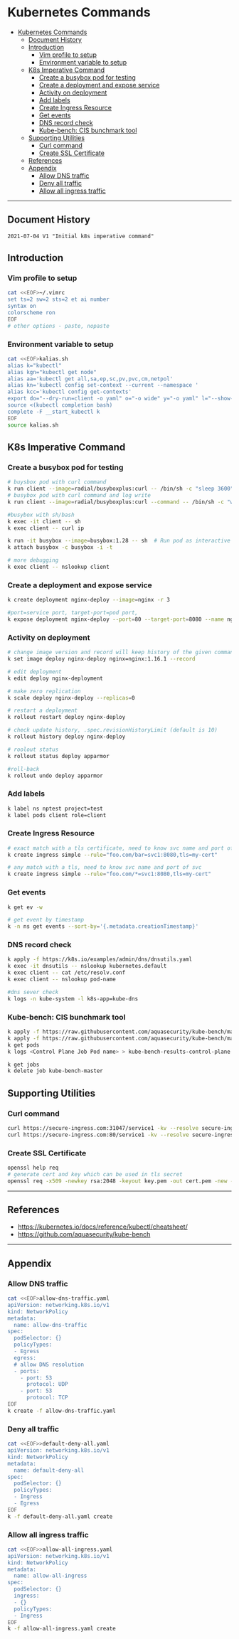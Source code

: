 # Kubernetes Commands

- [Kubernetes Commands](#kubernetes-commands)
  - [Document History](#document-history)
  - [Introduction](#introduction)
    - [Vim profile to setup](#vim-profile-to-setup)
    - [Environment variable to setup](#environment-variable-to-setup)
  - [K8s Imperative Command](#k8s-imperative-command)
    - [Create a busybox pod for testing](#create-a-busybox-pod-for-testing)
    - [Create a deployment and expose service](#create-a-deployment-and-expose-service)
    - [Activity on deployment](#activity-on-deployment)
    - [Add labels](#add-labels)
    - [Create Ingress Resource](#create-ingress-resource)
    - [Get events](#get-events)
    - [DNS record check](#dns-record-check)
    - [Kube-bench: CIS bunchmark tool](#kube-bench-cis-bunchmark-tool)
  - [Supporting Utilities](#supporting-utilities)
    - [Curl command](#curl-command)
    - [Create SSL Certificate](#create-ssl-certificate)
  - [References](#references)
  - [Appendix](#appendix)
    - [Allow DNS traffic](#allow-dns-traffic)
    - [Deny all traffic](#deny-all-traffic)
    - [Allow all ingress traffic](#allow-all-ingress-traffic)

---

## Document History
```
2021-07-04 V1 "Initial k8s imperative command"
```

## Introduction

### Vim profile to setup
```bash
cat <<EOF>~/.vimrc
set ts=2 sw=2 sts=2 et ai number
syntax on
colorscheme ron
EOF
# other options - paste, nopaste
```

### Environment variable to setup
```bash
cat <<EOF>kalias.sh
alias k="kubectl"
alias kgn="kubectl get node" 
alias aa='kubectl get all,sa,ep,sc,pv,pvc,cm,netpol'
alias kn='kubectl config set-context --current --namespace '
alias kcc='kubectl config get-contexts'
export do="--dry-run=client -o yaml" o="-o wide" y="-o yaml" l="--show-labels" r="--recursive"
source <(kubectl completion bash)
complete -F __start_kubectl k
EOF
source kalias.sh
```
## K8s Imperative Command

### Create a busybox pod for testing
```bash
# buysbox pod with curl command
k run client --image=radial/busyboxplus:curl -- /bin/sh -c "sleep 3600"
# busybox pod with curl command and log write 
k run client --image=radial/busyboxplus:curl --command -- /bin/sh -c "while true; do echo hi; sleep 10; done"

#busybox with sh/bash
k exec -it client -- sh
k exec client -- curl ip

k run -it busybox --image=busybox:1.28 -- sh  # Run pod as interactive shell
k attach busybox -c busybox -i -t

# more debugging
k exec client -- nslookup client
```

### Create a deployment and expose service
```bash
k create deployment nginx-deploy --image=nginx -r 3

#port=service port, target-port=pod port,
k expose deployment nginx-deploy --port=80 --target-port=8080 --name nginx-svc
```
### Activity on deployment
```bash
# change image version and record will keep history of the given command
k set image deploy nginx-deploy nginx=nginx:1.16.1 --record

# edit deployment 
k edit deploy nginx-deployment

# make zero replication 
k scale deploy nginx-deploy --replicas=0 

# restart a deployment
k rollout restart deploy nginx-deploy

# check update history, .spec.revisionHistoryLimit (default is 10)
k rollout history deploy nginx-deploy

# roolout status
k rollout status deploy apparmor 

#roll-back
k rollout undo deploy apparmor 
```

### Add labels
```bash
k label ns nptest project=test
k label pods client role=client
```

### Create Ingress Resource 
```bash
# exact match with a tls certificate, need to know svc name and port of svc
k create ingress simple --rule="foo.com/bar=svc1:8080,tls=my-cert"

# any match with a tls, need to know svc name and port of svc
k create ingress simple --rule="foo.com/*=svc1:8080,tls=my-cert"
```
### Get events
```bash
k get ev -w

# get event by timestamp
k -n ns get events --sort-by='{.metadata.creationTimestamp}'
```

### DNS record check
```bash
k apply -f https://k8s.io/examples/admin/dns/dnsutils.yaml
k exec -it dnsutils -- nslookup kubernetes.default
k exec client -- cat /etc/resolv.conf
k exec client -- nslookup pod-name

#dns sever check
k logs -n kube-system -l k8s-app=kube-dns
```

### Kube-bench: CIS bunchmark tool
```bash
k apply -f https://raw.githubusercontent.com/aquasecurity/kube-bench/main/job-master.yaml
k apply -f https://raw.githubusercontent.com/aquasecurity/kube-bench/main/job-node.yaml
k get pods
k logs <Control Plane Job Pod name> > kube-bench-results-control-plane.log

k get jobs
k delete job kube-bench-master
``` 

## Supporting Utilities

### Curl command
```bash
curl https://secure-ingress.com:31047/service1 -kv --resolve secure-ingress.com:31047:34.105.246.174
curl https://secure-ingress.com:80/service1 -kv --resolve secure-ingress.com:80:34.105.246.174
```

### Create SSL Certificate
```bash
openssl help req
# generate cert and key which can be used in tls secret
openssl req -x509 -newkey rsa:2048 -keyout key.pem -out cert.pem -new -nodes -subj "/CN=test.com"
```


---

## References
- https://kubernetes.io/docs/reference/kubectl/cheatsheet/
- https://github.com/aquasecurity/kube-bench

---
## Appendix

### Allow DNS traffic
```bash
cat <<EOF>allow-dns-traffic.yaml
apiVersion: networking.k8s.io/v1
kind: NetworkPolicy
metadata:
  name: allow-dns-traffic
spec:
  podSelector: {}
  policyTypes:
  - Egress
  egress:
  # allow DNS resolution
  - ports:
    - port: 53
      protocol: UDP
    - port: 53
      protocol: TCP
EOF
k create -f allow-dns-traffic.yaml
```
### Deny all traffic
```bash
cat <<EOF>>default-deny-all.yaml
apiVersion: networking.k8s.io/v1
kind: NetworkPolicy
metadata:
  name: default-deny-all
spec:
  podSelector: {}
  policyTypes:
  - Ingress
  - Egress  
EOF
k -f default-deny-all.yaml create
```

### Allow all ingress traffic
```bash
cat <<EOF>>allow-all-ingress.yaml
apiVersion: networking.k8s.io/v1
kind: NetworkPolicy
metadata:
  name: allow-all-ingress
spec:
  podSelector: {}
  ingress:
  - {}
  policyTypes:
  - Ingress
EOF
k -f allow-all-ingress.yaml create
```


